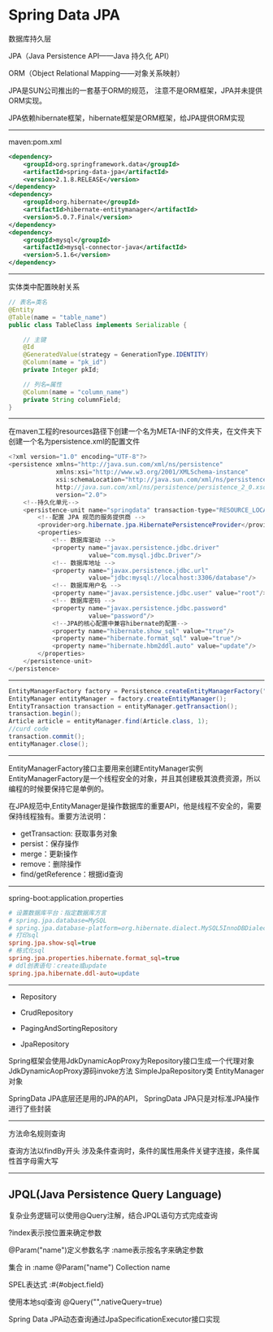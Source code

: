 
# Spring Data JPA
数据库持久层


JPA（Java Persistence API——Java 持久化 API）

ORM（Object Relational Mapping——对象关系映射）


JPA是SUN公司推出的一套基于ORM的规范，
注意不是ORM框架，JPA并未提供ORM实现。

JPA依赖hibernate框架，hibernate框架是ORM框架，给JPA提供ORM实现

---

maven:pom.xml
```xml
<dependency>
    <groupId>org.springframework.data</groupId>
    <artifactId>spring-data-jpa</artifactId>
    <version>2.1.8.RELEASE</version>
</dependency>
<dependency>
    <groupId>org.hibernate</groupId>
    <artifactId>hibernate-entitymanager</artifactId>
    <version>5.0.7.Final</version>
</dependency>
<dependency>
    <groupId>mysql</groupId>
    <artifactId>mysql-connector-java</artifactId>
    <version>5.1.6</version>
</dependency>
```
---


实体类中配置映射关系
```java
// 表名=类名
@Entity
@Table(name = "table_name")
public class TableClass implements Serializable {

    // 主键
    @Id
    @GeneratedValue(strategy = GenerationType.IDENTITY)
    @Column(name = "pk_id")
    private Integer pkId;

    // 列名=属性
    @Column(name = "column_name")
    private String columnField;
}
```

---


在maven工程的resources路径下创建一个名为META-INF的文件夹，在文件夹下创建一个名为persistence.xml的配置文件
```java
<?xml version="1.0" encoding="UTF-8"?>
<persistence xmlns="http://java.sun.com/xml/ns/persistence"
             xmlns:xsi="http://www.w3.org/2001/XMLSchema-instance"
             xsi:schemaLocation="http://java.sun.com/xml/ns/persistence
             http://java.sun.com/xml/ns/persistence/persistence_2_0.xsd"
             version="2.0">
    <!--持久化单元-->
    <persistence-unit name="springdata" transaction-type="RESOURCE_LOCAL">
        <!--配置 JPA 规范的服务提供商 -->
        <provider>org.hibernate.jpa.HibernatePersistenceProvider</provider>
        <properties>
            <!-- 数据库驱动 -->
            <property name="javax.persistence.jdbc.driver"
                      value="com.mysql.jdbc.Driver"/>
            <!-- 数据库地址 -->
            <property name="javax.persistence.jdbc.url"
                      value="jdbc:mysql://localhost:3306/database"/>
            <!-- 数据库用户名 -->
            <property name="javax.persistence.jdbc.user" value="root"/>
            <!-- 数据库密码 -->
            <property name="javax.persistence.jdbc.password"
                      value="password"/>
            <!--JPA的核心配置中兼容hibernate的配置-->
            <property name="hibernate.show_sql" value="true"/>
            <property name="hibernate.format_sql" value="true"/>
            <property name="hibernate.hbm2ddl.auto" value="update"/>
        </properties>
    </persistence-unit>
</persistence>
```
---

```java
EntityManagerFactory factory = Persistence.createEntityManagerFactory("springdata");
EntityManager entityManager = factory.createEntityManager();
EntityTransaction transaction = entityManager.getTransaction();
transaction.begin();
Article article = entityManager.find(Article.class, 1);
//curd code
transaction.commit();
entityManager.close();
```
---


EntityManagerFactory接口主要用来创建EntityManager实例
EntityManagerFactory是一个线程安全的对象，并且其创建极其浪费资源，所以编程的时候要保持它是单例的。

在JPA规范中,EntityManager是操作数据库的重要API，他是线程不安全的，需要保持线程独有。重要方法说明：
- getTransaction: 获取事务对象
- persist：保存操作
- merge：更新操作
- remove：删除操作
- find/getReference：根据id查询



---

spring-boot:application.properties
```ini
# 设置数据库平台：指定数据库方言
# spring.jpa.database=MySQL
# spring.jpa.database-platform=org.hibernate.dialect.MySQL5InnoDBDialect
# 打印sql
spring.jpa.show-sql=true
# 格式化sql
spring.jpa.properties.hibernate.format_sql=true
# ddl创表语句：create或update
spring.jpa.hibernate.ddl-auto=update
```





---

- Repository

- CrudRepository

- PagingAndSortingRepository

- JpaRepository


Spring框架会使用JdkDynamicAopProxy为Repository接口生成一个代理对象
JdkDynamicAopProxy源码invoke方法
SimpleJpaRepository类
EntityManager对象


SpringData JPA底层还是用的JPA的API，
SpringData JPA只是对标准JPA操作进行了些封装


---
方法命名规则查询


查询方法以findBy开头
涉及条件查询时，条件的属性用条件关键字连接，条件属性首字母需大写








---


## JPQL(Java Persistence Query Language)

复杂业务逻辑可以使用@Query注解，结合JPQL语句方式完成查询


?index表示按位置来确定参数

@Param("name")定义参数名字
:name表示按名字来确定参数

集合
in :name
@Param("name") Collection<String> name

SPEL表达式
:#{#object.field}


使用本地sql查询
@Query("",nativeQuery=true)



Spring Data JPA动态查询通过JpaSpecificationExecutor接口实现